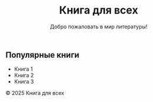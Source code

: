 <!DOCTYPE html>
<html lang="ru">
<head>
    <meta charset="UTF-8">
    <meta name="viewport" content="width=device-width, initial-scale=1.0">
    <title>Книга для всех</title>
    <link rel="stylesheet" href="style.css">
</head>
<body>
    <header>
        <h1>Книга для всех</h1>
        <p>Добро пожаловать в мир литературы!</p>
    </header>
    <main>
        <section>
            <h2>Популярные книги</h2>
            <ul>
                <li>Книга 1</li>
                <li>Книга 2</li>
                <li>Книга 3</li>
            </ul>
        </section>
    </main>
    <footer>
        <p>&copy; 2025 Книга для всех</p>
    </footer>
</body>
</html>
